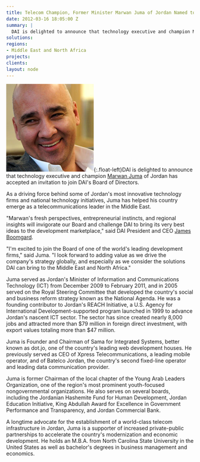 ```yaml
---
title: Telecom Champion, Former Minister Marwan Juma of Jordan Named to DAI Board
date: 2012-03-16 18:05:00 Z
summary: |
  DAI is delighted to announce that technology executive and champion Marwan Juma of Jordan has accepted an invitation to join DAI's Board of Directors.
solutions:
regions:
- Middle East and North Africa
projects:
clients:
layout: node
---
```

![Marwan Juma][1]{:.float-left}DAI is delighted to announce that technology executive and champion [Marwan Juma][2] of Jordan has accepted an invitation to join DAI's Board of Directors.

As a driving force behind some of Jordan's most innovative technology firms and national technology initiatives, Juma has helped his country emerge as a telecommunications leader in the Middle East.

"Marwan's fresh perspectives, entrepreneurial instincts, and regional insights will invigorate our Board and challenge DAI to bring its very best ideas to the development marketplace," said DAI President and CEO [James Boomgard][3].

"I'm excited to join the Board of one of the world's leading development firms," said Juma. "I look forward to adding value as we drive the company's strategy globally, and especially as we consider the solutions DAI can bring to the Middle East and North Africa."

Juma served as Jordan's Minister of Information and Communications Technology (ICT) from December 2009 to February 2011, and in 2005 served on the Royal Steering Committee that developed the country's social and business reform strategy known as the National Agenda. He was a founding contributor to Jordan's REACH Initiative, a U.S. Agency for International Development-supported program launched in 1999 to advance Jordan's nascent ICT sector. The sector has since created nearly 8,000 jobs and attracted more than $79 million in foreign direct investment, with export values totaling more than $47 million.

Juma is Founder and Chairman of Sama for Integrated Systems, better known as dot.jo, one of the country's leading web development houses. He previously served as CEO of Xpress Telecommunications, a leading mobile operator, and of Batelco Jordan, the country's second fixed-line operator and leading data communication provider.

Juma is former Chairman of the local chapter of the Young Arab Leaders Organization, one of the region's most prominent youth-focused nongovernmental organizations. He also serves on several boards, including the Jordanian Hashemite Fund for Human Development, Jordan Education Initiative, King Abdullah Award for Excellence in Government Performance and Transparency, and Jordan Commercial Bank.

A longtime advocate for the establishment of a world-class telecom infrastructure in Jordan, Juma is a supporter of increased private-public partnerships to accelerate the country's modernization and economic development. He holds an M.B.A. from North Carolina State University in the United States as well as bachelor's degrees in business management and economics.

[1]: /assets/images/news/Juma.jpg
[2]: /who-we-are/board/marwan-juma
[3]: /who-we-are/leadership/james-boomgard
